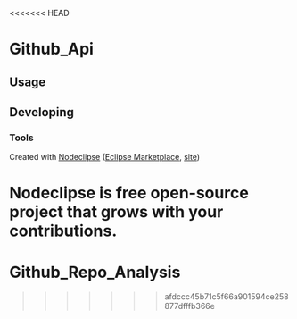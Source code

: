 <<<<<<< HEAD


# Github_Api



## Usage



## Developing



### Tools

Created with [Nodeclipse](https://github.com/Nodeclipse/nodeclipse-1)
 ([Eclipse Marketplace](http://marketplace.eclipse.org/content/nodeclipse), [site](http://www.nodeclipse.org))   

Nodeclipse is free open-source project that grows with your contributions.
=======
# Github_Repo_Analysis
>>>>>>> afdccc45b71c5f66a901594ce258877dfffb366e
